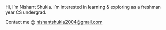 Hi, I’m Nishant Shukla.
 I’m interested in learning & exploring as a freshman year CS undergrad.

 Contact me @ nishantshukla2004@gmail.com

<!---
IAMNISHANTSHUKLA/IAMNISHANTSHUKLA is a ✨ special ✨ repository because its `README.md` (this file) appears on your GitHub profile.
You can click the Preview link to take a look at your changes.
--->
